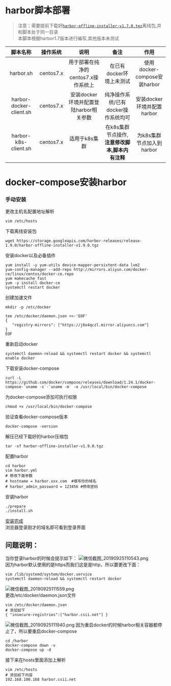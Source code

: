 # harbor脚本部署
> 注意：需要提前下载好[`harbor-offline-installer-v1.7.0.tgz`](https://storage.googleapis.com/harbor-releases/release-1.7.0/harbor-offline-installer-v1.7.0.tgz)离线包,并和脚本处于同一目录  
本脚本根据harbor1.7版本进行编写,其他版本未测试

|脚本名称|操作系统|说明|备注|作用|
|:--:|:--:|:--:|:--:|:--:|
|harbor.sh|centos7.x|用于部署在纯净的centos7.x操作系统上|在已有docker环境上未测试|使用docker-compose安装harbor|
|harbor-docker-client.sh|centos7.x|安装docker环境并配置登陆harbor相关参数|纯净操作系统/已有docker操作系统均可|安装docker环境并配置harbor|
|harbor-k8s-client.sh|centos7.x|适用于k8s集群|在k8s集群节点操作,**注意修改脚本,脚本内有注释**|为k8s集群节点加入到harbor|



# docker-compose安装harbor
### 手动安装
更改主机名配置地址解析
```
vim /etc/hosts
```
下载离线安装包
```
wget https://storage.googleapis.com/harbor-releases/release-1.9.0/harbor-offline-installer-v1.9.0.tgz
```
安装docker以及必备插件
```
yum install -y yum-utils device-mapper-persistent-data lvm2
yum-config-manager --add-repo http://mirrors.aliyun.com/docker-ce/linux/centos/docker-ce.repo
yum makecache fast
yum -y install docker-ce
systemctl restart docker
```
创建加速文件
```
mkdir -p /etc/docker

tee /etc/docker/daemon.json <<-'EOF'
{
   "registry-mirrors": ["https://j6o4qczl.mirror.aliyuncs.com"]
}
EOF
```
重新启动docker
```
systemctl daemon-reload && systemctl restart docker && systemctl enable docker
```
下载安装docker-compose
```
curl -L https://github.com/docker/compose/releases/download/1.24.1/docker-compose-`uname -s`-`uname -m` -o /usr/local/bin/docker-compose
```
为docker-compose添加可执行权限
```
chmod +x /usr/local/bin/docker-compose
```
验证查看docker-compose版本
```
docker-compose -version
```
解压已经下载好的harbor压缩包
```
tar -xf harbor-offline-installer-v1.9.0.tgz
```
配置harbor
```
cd harbor
vim harbor.yml
# 修改下面参数
# hostname = harbor.xxx.com  #填写你的域名
# harbor_admin_password = 123456 #修改密码
```
安装harbor
```
./prepare
./install.sh
```
[安装完成](https://i.loli.net/2019/09/25/JRx9taMHeBrpPcw.png) \
浏览器登录刚才的域名即可看到登录界面
## 问题说明：
当你登录harbor的时候会提示如下：
![微信截图_20190925110543.png](https://i.loli.net/2019/09/25/InkvDluhKJfMpHT.png) \
因为harbor默认使用的是https而我们这是是http，所以要更改下面：
```
vim /lib/systemd/system/docker.service
systemctl daemon-reload && systemctl restart docker
```
![微信截图_20190925111559.png](https://i.loli.net/2019/09/25/a5MvLTEKFnPfASk.png) \
更改/etc/docker/daemon.json文件
```
vim /etc/docker/daemon.json
# 添加如下
{ "insecure-registries":["harbor.csii.net"] }
```
![微信截图_20190925111940.png](https://i.loli.net/2019/09/25/F7oVYkmfbjAnezl.png)
因为重启docker的时候harbor相关容器都停止了，所以要重启docker-compose
```
cd /harbor
docker-compose down -v
docker-compose up -d 
```
接下来在hosts里面添加上解析
```
vim /etc/hosts
# 添加如下内容
192.168.100.168 harbor.csii.net
```
